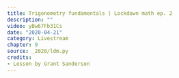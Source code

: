 ```yaml
---
title: Trigonometry fundamentals | Lockdown math ep. 2
description: ""
video: yBw67Fb31Cs
date: "2020-04-21"
category: Livestream
chapter: 9
source: _2020/ldm.py
credits:
- Lesson by Grant Sanderson
---
```

